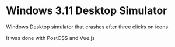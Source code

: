 # Windows 3.11 Desktop Simulator

Windows Desktop simulator that crashes after three clicks on icons.

It was done with PostCSS and Vue.js
